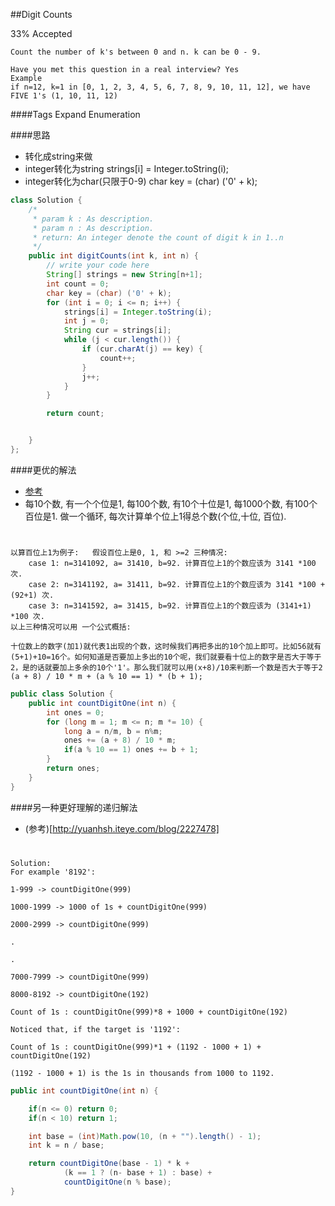 ##Digit Counts

33% Accepted

	Count the number of k's between 0 and n. k can be 0 - 9.

	Have you met this question in a real interview? Yes
	Example
	if n=12, k=1 in [0, 1, 2, 3, 4, 5, 6, 7, 8, 9, 10, 11, 12], we have FIVE 1's (1, 10, 11, 12)

####Tags Expand
Enumeration


####思路
- 转化成string来做
- integer转化为string strings[i] = Integer.toString(i);
- integer转化为char(只限于0-9) char key = (char) ('0' + k);

```java
class Solution {
    /*
     * param k : As description.
     * param n : As description.
     * return: An integer denote the count of digit k in 1..n
     */
    public int digitCounts(int k, int n) {
        // write your code here
        String[] strings = new String[n+1];
        int count = 0;
        char key = (char) ('0' + k);
        for (int i = 0; i <= n; i++) {
            strings[i] = Integer.toString(i);
            int j = 0;
            String cur = strings[i];
            while (j < cur.length()) {
                if (cur.charAt(j) == key) {
                    count++;
                }
                j++;
            }
        }

        return count;


    }
};


```

####更优的解法
- [参考](http://blog.csdn.net/xudli/article/details/46798619)
- 每10个数, 有一个个位是1, 每100个数, 有10个十位是1, 每1000个数, 有100个百位是1.  做一个循环, 每次计算单个位上1得总个数(个位,十位, 百位).

#
    以算百位上1为例子:   假设百位上是0, 1, 和 >=2 三种情况:
        case 1: n=3141092, a= 31410, b=92. 计算百位上1的个数应该为 3141 *100 次.
        case 2: n=3141192, a= 31411, b=92. 计算百位上1的个数应该为 3141 *100 + (92+1) 次.
        case 3: n=3141592, a= 31415, b=92. 计算百位上1的个数应该为 (3141+1) *100 次.
    以上三种情况可以用 一个公式概括:

    十位数上的数字(加1)就代表1出现的个数，这时候我们再把多出的10个加上即可。比如56就有(5+1)+10=16个。如何知道是否要加上多出的10个呢，我们就要看十位上的数字是否大于等于2，是的话就要加上多余的10个'1'。那么我们就可以用(x+8)/10来判断一个数是否大于等于2
    (a + 8) / 10 * m + (a % 10 == 1) * (b + 1);

```java
public class Solution {
    public int countDigitOne(int n) {
        int ones = 0;
        for (long m = 1; m <= n; m *= 10) {
            long a = n/m, b = n%m;
            ones += (a + 8) / 10 * m;
            if(a % 10 == 1) ones += b + 1;
        }
        return ones;
    }
}
```

####另一种更好理解的递归解法
- (参考)[http://yuanhsh.iteye.com/blog/2227478]

#
    Solution:
    For example '8192':

    1-999 -> countDigitOne(999)

    1000-1999 -> 1000 of 1s + countDigitOne(999)

    2000-2999 -> countDigitOne(999)

    .

    .

    7000-7999 -> countDigitOne(999)

    8000-8192 -> countDigitOne(192)

    Count of 1s : countDigitOne(999)*8 + 1000 + countDigitOne(192)

    Noticed that, if the target is '1192':

    Count of 1s : countDigitOne(999)*1 + (1192 - 1000 + 1) + countDigitOne(192)

    (1192 - 1000 + 1) is the 1s in thousands from 1000 to 1192.

```java
public int countDigitOne(int n) {

    if(n <= 0) return 0;
    if(n < 10) return 1;

    int base = (int)Math.pow(10, (n + "").length() - 1);
    int k = n / base;

    return countDigitOne(base - 1) * k +
            (k == 1 ? (n- base + 1) : base) +
            countDigitOne(n % base);
}
```
